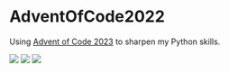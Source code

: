# AdventOfCode2022
Using [Advent of Code 2023](https://adventofcode.com/2023) to sharpen my Python skills.

![](https://img.shields.io/badge/day%20📅-20-blue) 
![](https://img.shields.io/badge/stars%20⭐-4-yellow)
![](https://img.shields.io/badge/days%20completed-2-red)